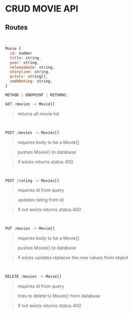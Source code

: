 # CRUD MOVIE API

## Routes

<br>

```javascript
Movie {
  id: number
  title: string,
  year: string,
  releaseDate: string,
  storyline: string,
  actors: string[],
  imdbRating: string,
}
```

```javascript
METHOD | ENDPOINT | RETURNS;
```

```javascript
GET /movies -> Movie[]
```

> returns all movie list

<br>

```javascript
POST /movies -> Movies[]
```

> requires body to be a Movie{}

> pushes Movie{} to database

> if exists returns status 400

<br>

```javascript
POST /rating -> Movies[]
```

> requires id from query

> updates rating from id

> if not exists returns status 400

<br>

```javascript
PUT /movies -> Movie[]
```

> requires body to be a Movie{}

> pushes Movie{} to database

> if exists updates replaces the new values from object

<br>

```javascript
DELETE /movies -> Movie[]
```

> requires id from query

> tries to delete to Movie{} from database

> if not exists returns status 400
